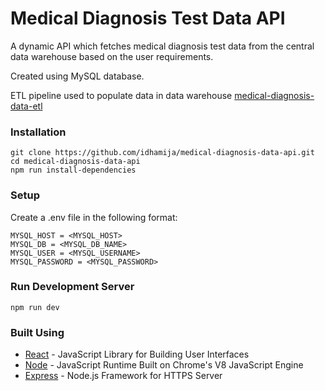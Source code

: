 # Medical Diagnosis Test Data API

A dynamic API which fetches medical diagnosis test data from the central data warehouse based on the user requirements.

Created using MySQL database.

ETL pipeline used to populate data in data warehouse [medical-diagnosis-data-etl](https://github.com/idhamija/medical-diagnosis-data-etl)

### Installation

```
git clone https://github.com/idhamija/medical-diagnosis-data-api.git
cd medical-diagnosis-data-api
npm run install-dependencies
```

### Setup

Create a .env file in the following format:

```
MYSQL_HOST = <MYSQL_HOST>
MYSQL_DB = <MYSQL_DB_NAME>
MYSQL_USER = <MYSQL_USERNAME>
MYSQL_PASSWORD = <MYSQL_PASSWORD>
```

### Run Development Server

```
npm run dev
```

### Built Using

- [React](https://reactjs.org/) - JavaScript Library for Building User Interfaces
- [Node](https://nodejs.org/) - JavaScript Runtime Built on Chrome's V8 JavaScript Engine
- [Express](https://expressjs.com/) - Node.js Framework for HTTPS Server
